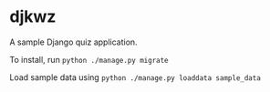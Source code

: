 # djkwz
A sample Django quiz application. 

To install, run `python ./manage.py migrate`

Load sample data using `python ./manage.py loaddata sample_data` 


